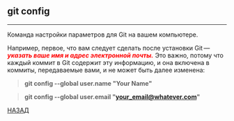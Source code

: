 ## **git config**
---
Команда настройки параметров для Git на вашем компьютере.

Например, первое, что вам следует сделать после установки Git — <font color="red">***указать ваше имя и адрес электронной почты.***</font> Это важно, потому что каждый коммит в Git содержит эту информацию, и она включена в коммиты, передаваемые вами, и не может быть далее изменена:

>**git config --global user.name "Your Name"**

>**git config --global user.email "your_email@whatever.com"**

[НАЗАД](./README.md)